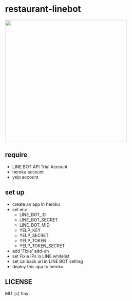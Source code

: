 # restaurant-linebot

<img src="https://cloud.githubusercontent.com/assets/856469/14447305/4502ebdc-0099-11e6-8ea6-2d4b73599c57.jpg" height="400">

## require

- LINE BOT API Trial Account
- heroku account
- yelp account

## set up

- create an app in heroku
- set env
  - LINE_BOT_ID
  - LINE_BOT_SECRET
  - LINE_BOT_MID
  - YELP_KEY
  - YELP_SECRET
  - YELP_TOKEN
  - YELP_TOKEN_SECRET
- add 'Fixie' add-on
- set Fixie IPs in LINE whitelist
- set callback url in LINE BOT setting
- deploy this app to heroku

## LICENSE
MIT (c) fmy
